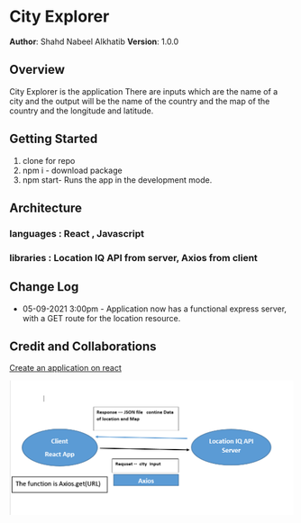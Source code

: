 # City Explorer

**Author**: Shahd Nabeel Alkhatib
**Version**: 1.0.0 

## Overview
City Explorer  is the application 
There are inputs which are the name of a city and the output will be the name of the country and the map of the country and the longitude and latitude.

## Getting Started
1. clone for repo
2. npm i - download package 
3. npm start- Runs the app in the development mode.


## Architecture
### languages : React , Javascript
### libraries : Location IQ API from server, Axios from client 
<!-- Provide a detailed description of the application design. What technologies (languages, libraries, etc) you're using, and any other relevant design information. -->

## Change Log
<!-- Use this area to document the iterative changes made to your application as each feature is successfully implemented. Use time stamps. Here's an example:

01-01-2001 4:59pm - Application now has a fully-functional express server, with a GET route for the location resource. -->
* 05-09-2021 3:00pm - Application now has a  functional express server, with a GET route for the location resource.

## Credit and Collaborations
<!-- Give credit (and a link) to other people or resources that helped you build this application. -->
[Create an application on react ](https://github.com/facebook/create-react-app)


![image](img1.png)